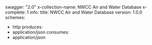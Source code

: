 swagger: "2.0"
x-collection-name: NWCC Air and Water Database
x-complete: 1
info:
  title: NWCC Air and Water Database
  version: 1.0.0
schemes:
- http
produces:
- application/json
consumes:
- application/json